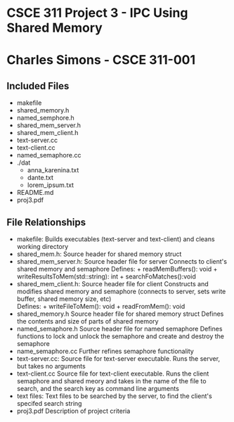 # CSCE 311 Project 3 - IPC Using Shared Memory
# Charles Simons - CSCE 311-001


## Included Files
- makefile
- shared_memory.h
- named_semphore.h
- shared_mem_server.h
- shared_mem_client.h
- text-server.cc
- text-client.cc
- named_semaphore.cc
- ./dat
    - anna_karenina.txt
    - dante.txt
    - lorem_ipsum.txt
- README.md
- proj3.pdf
## File Relationships
- makefile:
    Builds executables (text-server and text-client) and cleans working directory
- shared_mem.h: 
    Source header for shared memory struct
- shared_mem_server.h:
    Source header file for server
    Connects to client's shared memory and semaphore
    Defines:
        + readMemBuffers(): void
        + writeResultsToMem(std::string): int
        + searchFoMatches():void
- shared_mem_client.h:
    Source header file for client
    Constructs and modifies shared memory and semaphore (connects to server, sets write buffer, shared memory size, etc)        
    Defines:
        + writeFileToMem(): void
        + readFromMem(): void
- shared_memory.h
    Source header file for shared memory struct
    Defines the contents and size of parts of shared memory
- named_semaphore.h
    Source header file for named semaphore
    Defines functions to lock and unlock the semaphore and create and destroy the semaphore
- name_semaphore.cc
    Further refines semaphore functionality
- text-server.cc:
    Source file for text-server executable. Runs the server, but takes no arguments
- text-client.cc
    Source file for text-client executable. Runs the client semaphore and shared meory and takes in the name of the file to search, and the search key as command line arguments
- text files:
    Text files to be searched by the server, to find the client's specifed search string
- proj3.pdf
    Description of project criteria
